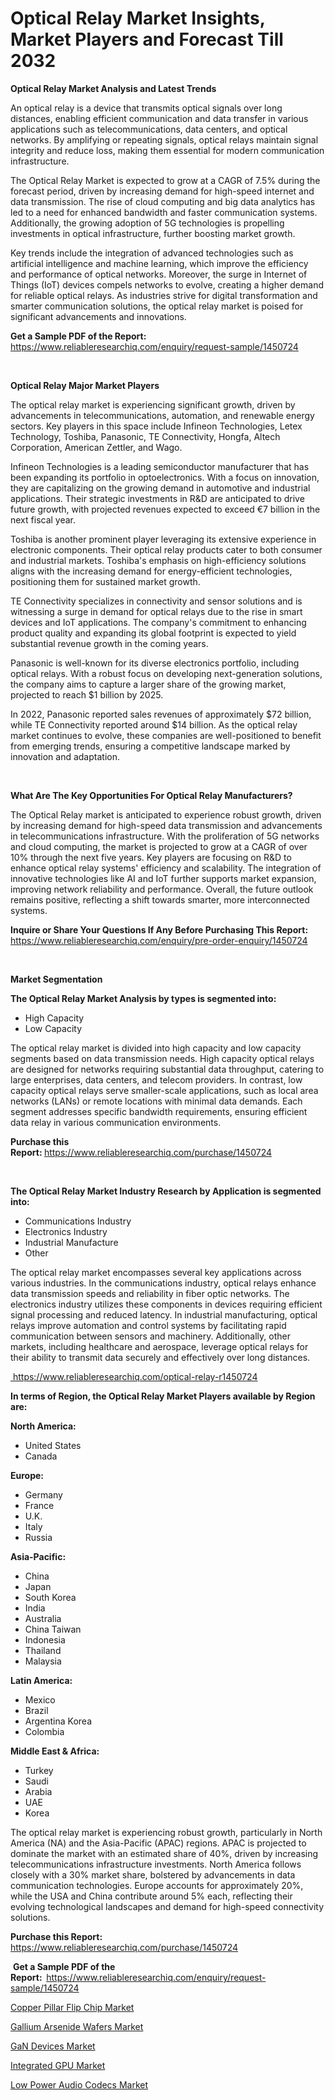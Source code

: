 <p><h1>Optical Relay Market Insights, Market Players and Forecast Till 2032</h1></p><p><strong>Optical Relay Market Analysis and Latest Trends</strong></p>
<p><p>An optical relay is a device that transmits optical signals over long distances, enabling efficient communication and data transfer in various applications such as telecommunications, data centers, and optical networks. By amplifying or repeating signals, optical relays maintain signal integrity and reduce loss, making them essential for modern communication infrastructure.</p><p>The Optical Relay Market is expected to grow at a CAGR of 7.5% during the forecast period, driven by increasing demand for high-speed internet and data transmission. The rise of cloud computing and big data analytics has led to a need for enhanced bandwidth and faster communication systems. Additionally, the growing adoption of 5G technologies is propelling investments in optical infrastructure, further boosting market growth.</p><p>Key trends include the integration of advanced technologies such as artificial intelligence and machine learning, which improve the efficiency and performance of optical networks. Moreover, the surge in Internet of Things (IoT) devices compels networks to evolve, creating a higher demand for reliable optical relays. As industries strive for digital transformation and smarter communication solutions, the optical relay market is poised for significant advancements and innovations.</p></p>
<p><strong>Get a Sample PDF of the Report:&nbsp;</strong> <a href="https://www.reliableresearchiq.com/enquiry/request-sample/1450724?utm_campaign=1876&utm_medium=2&utm_source=Github&utm_content=ia&utm_term=06042025&utm_id=optical-relay">https://www.reliableresearchiq.com/enquiry/request-sample/1450724</a></p>
<p>&nbsp;</p>
<p><strong>Optical Relay Major Market Players</strong></p>
<p><p>The optical relay market is experiencing significant growth, driven by advancements in telecommunications, automation, and renewable energy sectors. Key players in this space include Infineon Technologies, Letex Technology, Toshiba, Panasonic, TE Connectivity, Hongfa, Altech Corporation, American Zettler, and Wago.</p><p>Infineon Technologies is a leading semiconductor manufacturer that has been expanding its portfolio in optoelectronics. With a focus on innovation, they are capitalizing on the growing demand in automotive and industrial applications. Their strategic investments in R&D are anticipated to drive future growth, with projected revenues expected to exceed €7 billion in the next fiscal year.</p><p>Toshiba is another prominent player leveraging its extensive experience in electronic components. Their optical relay products cater to both consumer and industrial markets. Toshiba's emphasis on high-efficiency solutions aligns with the increasing demand for energy-efficient technologies, positioning them for sustained market growth.</p><p>TE Connectivity specializes in connectivity and sensor solutions and is witnessing a surge in demand for optical relays due to the rise in smart devices and IoT applications. The company's commitment to enhancing product quality and expanding its global footprint is expected to yield substantial revenue growth in the coming years.</p><p>Panasonic is well-known for its diverse electronics portfolio, including optical relays. With a robust focus on developing next-generation solutions, the company aims to capture a larger share of the growing market, projected to reach $1 billion by 2025.</p><p>In 2022, Panasonic reported sales revenues of approximately $72 billion, while TE Connectivity reported around $14 billion. As the optical relay market continues to evolve, these companies are well-positioned to benefit from emerging trends, ensuring a competitive landscape marked by innovation and adaptation.</p></p>
<p>&nbsp;</p>
<p><strong>What Are The Key Opportunities For Optical Relay Manufacturers?</strong></p>
<p><p>The Optical Relay market is anticipated to experience robust growth, driven by increasing demand for high-speed data transmission and advancements in telecommunications infrastructure. With the proliferation of 5G networks and cloud computing, the market is projected to grow at a CAGR of over 10% through the next five years. Key players are focusing on R&D to enhance optical relay systems' efficiency and scalability. The integration of innovative technologies like AI and IoT further supports market expansion, improving network reliability and performance. Overall, the future outlook remains positive, reflecting a shift towards smarter, more interconnected systems.</p></p>
<p><strong>Inquire or Share Your Questions If Any Before Purchasing This Report:</strong> <a href="https://www.reliableresearchiq.com/enquiry/pre-order-enquiry/1450724?utm_campaign=1876&utm_medium=2&utm_source=Github&utm_content=ia&utm_term=06042025&utm_id=optical-relay">https://www.reliableresearchiq.com/enquiry/pre-order-enquiry/1450724</a></p>
<p>&nbsp;</p>
<p><strong>Market Segmentation</strong></p>
<p><strong>The Optical Relay Market Analysis by types is segmented into:</strong></p>
<p><ul><li>High Capacity</li><li>Low Capacity</li></ul></p>
<p><p>The optical relay market is divided into high capacity and low capacity segments based on data transmission needs. High capacity optical relays are designed for networks requiring substantial data throughput, catering to large enterprises, data centers, and telecom providers. In contrast, low capacity optical relays serve smaller-scale applications, such as local area networks (LANs) or remote locations with minimal data demands. Each segment addresses specific bandwidth requirements, ensuring efficient data relay in various communication environments.</p></p>
<p><strong>Purchase this Report:&nbsp;</strong><a href="https://www.reliableresearchiq.com/purchase/1450724?utm_campaign=1876&utm_medium=2&utm_source=Github&utm_content=ia&utm_term=06042025&utm_id=optical-relay">https://www.reliableresearchiq.com/purchase/1450724</a></p>
<p>&nbsp;</p>
<p><strong>The Optical Relay Market Industry Research by Application is segmented into:</strong></p>
<p><ul><li>Communications Industry</li><li>Electronics Industry</li><li>Industrial Manufacture</li><li>Other</li></ul></p>
<p><p>The optical relay market encompasses several key applications across various industries. In the communications industry, optical relays enhance data transmission speeds and reliability in fiber optic networks. The electronics industry utilizes these components in devices requiring efficient signal processing and reduced latency. In industrial manufacturing, optical relays improve automation and control systems by facilitating rapid communication between sensors and machinery. Additionally, other markets, including healthcare and aerospace, leverage optical relays for their ability to transmit data securely and effectively over long distances.</p></p>
<p><a href="https://www.reliableresearchiq.com/optical-relay-r1450724?utm_campaign=1876&utm_medium=2&utm_source=Github&utm_content=ia&utm_term=06042025&utm_id=optical-relay">&nbsp;https://www.reliableresearchiq.com/optical-relay-r1450724</a></p>
<p><strong>In terms of Region, the Optical Relay Market Players available by Region are:</strong></p>
<p>
    <p> <strong> North America: </strong>
        <ul>
            <li>United States</li>
            <li>Canada</li>
        </ul>
        </p> 
    <p> <strong> Europe: </strong>
        <ul>
            <li>Germany</li>
            <li>France</li>
            <li>U.K.</li>
            <li>Italy</li>
            <li>Russia</li>
        </ul>
        </p> 
    <p> <strong> Asia-Pacific: </strong>
        <ul>
            <li>China</li>
            <li>Japan</li>
            <li>South Korea</li>
            <li>India</li>
            <li>Australia</li>
            <li>China Taiwan</li>
            <li>Indonesia</li>
            <li>Thailand</li>
            <li>Malaysia</li>
        </ul>
        </p> 
    <p> <strong> Latin America: </strong>
        <ul>
            <li>Mexico</li>
            <li>Brazil</li>
            <li>Argentina Korea</li>
            <li>Colombia</li>
        </ul>
        </p> 
    <p> <strong> Middle East & Africa: </strong>
        <ul>
            <li>Turkey</li>
            <li>Saudi</li>
            <li>Arabia</li>
            <li>UAE</li>
            <li>Korea</li>
        </ul>
    </p>
    </p>
<p><p>The optical relay market is experiencing robust growth, particularly in North America (NA) and the Asia-Pacific (APAC) regions. APAC is projected to dominate the market with an estimated share of 40%, driven by increasing telecommunications infrastructure investments. North America follows closely with a 30% market share, bolstered by advancements in data communication technologies. Europe accounts for approximately 20%, while the USA and China contribute around 5% each, reflecting their evolving technological landscapes and demand for high-speed connectivity solutions.</p></p>
<p><strong>Purchase this Report: </strong><a href="https://www.reliableresearchiq.com/purchase/1450724?utm_campaign=1876&utm_medium=2&utm_source=Github&utm_content=ia&utm_term=06042025&utm_id=optical-relay">https://www.reliableresearchiq.com/purchase/1450724</a></p>
<p>&nbsp;<strong>Get a Sample PDF of the Report:&nbsp;&nbsp;</strong><a href="https://www.reliableresearchiq.com/enquiry/request-sample/1450724?utm_campaign=1876&utm_medium=2&utm_source=Github&utm_content=ia&utm_term=06042025&utm_id=optical-relay">https://www.reliableresearchiq.com/enquiry/request-sample/1450724</a></p>
<p><strong></strong></p>
<p><p><a href="https://github.com/nxauwedaroui2/Market-Research-Report-List-1/blob/main/copper-pillar-flip-chip-market.md?utm_campaign=1876&utm_medium=2&utm_source=Github&utm_content=ia&utm_term=06042025&utm_id=optical-relay">Copper Pillar Flip Chip Market</a></p><p><a href="https://github.com/kemauteve/Market-Research-Report-List-1/blob/main/gallium-arsenide-wafers-market.md?utm_campaign=1876&utm_medium=2&utm_source=Github&utm_content=ia&utm_term=06042025&utm_id=optical-relay">Gallium Arsenide Wafers Market</a></p><p><a href="https://github.com/habyoneub/Market-Research-Report-List-1/blob/main/gan-devices-market.md?utm_campaign=1876&utm_medium=2&utm_source=Github&utm_content=ia&utm_term=06042025&utm_id=optical-relay">GaN Devices Market</a></p><p><a href="https://github.com/drissahrouk/Market-Research-Report-List-1/blob/main/integrated-gpu-market.md?utm_campaign=1876&utm_medium=2&utm_source=Github&utm_content=ia&utm_term=06042025&utm_id=optical-relay">Integrated GPU Market</a></p><p><a href="https://github.com/iontahoehlct/Market-Research-Report-List-1/blob/main/low-power-audio-codecs-market.md?utm_campaign=1876&utm_medium=2&utm_source=Github&utm_content=ia&utm_term=06042025&utm_id=optical-relay">Low Power Audio Codecs Market</a></p></p>